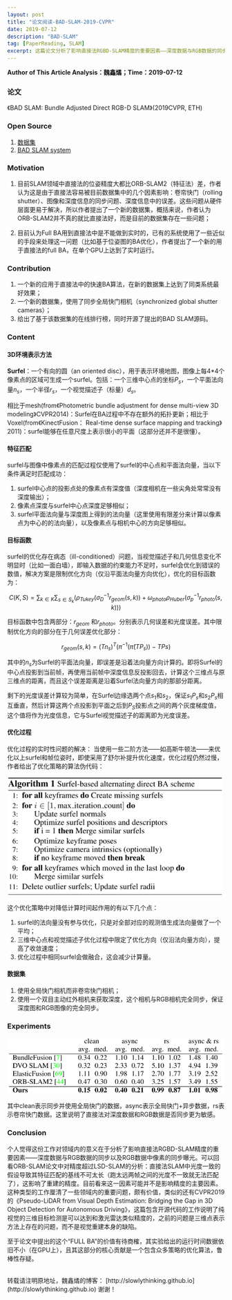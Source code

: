 ```yaml
---
layout: post
title: "论文阅读-BAD-SLAM-2019-CVPR"
date: 2019-07-12
description: "BAD-SLAM"
tag: [PaperReading, SLAM]
excerpt: 这篇论文分析了影响直接法RGBD-SLAM精度的重要因素——深度数据与RGB数据的同步以及RGB数据中像素的同步曝光；提出了一个新的应用于直接法中的快速BA算法，在新的数据集上达到了同类系统最好效果；开源了一个新的数据集，使用了同步全局快门相机（synchronized global shutter cameras）；给出了基于该数据集的在线排行榜，同时开源了提出的BAD SLAM源码。
---
```


<script type="text/x-mathjax-config">
  MathJax.Hub.Config({
    tex2jax: {
      inlineMath: [ ['$','$'], ["\\(","\\)"] ],
      processEscapes: true
    }
  });
</script>
<script src="https://cdn.mathjax.org/mathjax/latest/MathJax.js?config=TeX-AMS-MML_HTMLorMML" type="text/javascript"></script>

**Author of This Article Analysis：魏鑫燏；Time：2019-07-12**

### 论文

《BAD SLAM: Bundle  Adjusted Direct RGB-D SLAM》(2019CVPR, ETH)

### Open Source

1. [数据集](https://www.eth3d.net/)
2. [BAD SLAM system](https://github.com/ETH3D/badslam)

### Motivation

1. 目前SLAM领域中直接法的位姿精度大都比ORB-SLAM2（特征法）差，作者认为这是由于直接法容易被目前数据集中的几个因素影响：卷帘快门（rolling shutter）、图像和深度信息的同步问题、深度信息中的误差。这些问题从硬件层面更易于解决，所以作者提出了一个新的数据集，概括来说，作者认为ORB-SLAM2并不真的就比直接法好，而是目前的数据集存在一些问题；

2. 目前认为Full BA用到直接法中是不能做到实时的，已有的系统使用了一些近似的手段来处理这一问题（比如基于位姿图的BA优化），作者提出了一个新的用于直接法的full BA，在单个GPU上达到了实时运行。

### Contribution

1. 一个新的应用于直接法中的快速BA算法，在新的数据集上达到了同类系统最好效果；
2. 一个新的数据集，使用了同步全局快门相机（synchronized global shutter cameras）；
3. 给出了基于该数据集的在线排行榜，同时开源了提出的BAD SLAM源码。

### Content

#### 3D环境表示方法

**Surfel**：一个有向的圆（an oriented disc），用于表示环境地图，图像上每4*4个像素点的区域可生成一个surfel。包括：一个三维中心点的坐标$P_s$，一个平面法向量$n_s$，一个半径$r_s$，一个视觉描述子（标量）$d_s$。

相比于mesh(from《Photometric bundle adjustment for dense multi-view 3D modeling》CVPR2014)：Surfel在BA过程中不存在额外的拓扑更新；相比于Voxel(from《KinectFusion： Real-time dense surface mapping and tracking》2011)：surfel能够在任意尺度上表示很小的平面（这部分还并不是很懂）。

#### 特征匹配

surfel与图像中像素点的匹配过程仅使用了surfel的中心点和平面法向量，当以下条件满足时匹配成功：
1. surfel中心点的投影点处的像素点有深度值（深度相机在一些尖角处常常没有深度输出）；
2. 像素点深度与surfel中心点深度足够相似；
3. surfel平面法向量与深度图上得到的法向量（这里使用有限差分来计算以像素点为中心的的法向量），以及像素点与相机中心的方向足够相似。

#### 目标函数

surfel的优化存在病态（ill-conditioned）问题，当视觉描述子和几何信息变化不明显时（比如一面白墙），即输入数据的约束能力不足时，surfel会优化到错误的数值，解决方案是限制优化方向（仅沿平面法向量方向优化），优化的目标函数为：

$$
C(K,S)= \sum_{k\in K}{\sum_{s\in S_k}(\rho_{Tukey}(\sigma_D^{-1}r_{geom}(s,k))+\omega_{photo}\rho_{Huber}(\sigma_p^{-1}r_{photo}(s,k)))}
$$

目标函数中包含两部分：$r_{geom}$ 和$r_{photo}$。分别表示几何误差和光度误差。其中限制优化方向的部分在于几何误差优化部分：

$$
r_{geom}(s,k)=(Tn_s)^T(\pi^{-1}(\hat{\pi}(TP_s))-TPs)
$$

其中的$n_s$为Surfel的平面法向量，即误差是沿着法向量方向计算的。即将Surfel的中心点投影到当前帧，再使用当前帧中深度信息反投影回去，计算这个三维点与原三维点的距离，而且这个误差距离是沿着Surfel法向量方向的那部分距离。

剩下的光度误差计算较为简单，在Surfel边缘选两个点$s_1$和$s_2$，保证$s_1P_s$和$s_2P_s$相互垂直，然后计算这两个点投影到平面之后到$P_S$投影点之间的两个灰度梯度值，这个值将作为光度信息，它与Surfel视觉描述子的距离即为光度误差。

#### 优化过程

优化过程的实时性问题的解决：
当使用一些二阶方法——如高斯牛顿法——来优化以上surfel和帧位姿时，即使采用了舒尔补提升优化速度，优化过程仍然过慢，作者给出了优化策略的算法伪代码：

<img src="/images/posts/BadSLAM/AlgorithmofOpt.png" width="500">

这个优化策略中对降低计算时间起作用的有以下几个点：

1. surfel的法向量没有参与优化，只是对全部对应的观测值生成法向量做了一个平均；
2. 三维中心点和视觉描述子优化过程中限定了优化方向（仅沿法向量方向），提高了收敛速度；
3. 优化过程中相同surfel会做融合，这会减少计算量。

#### 数据集

1. 使用全局快门相机而非卷帘快门相机；
2. 使用一个双目主动红外相机来获取深度，这个相机与RGB相机完全同步，保证深度图和RGB图像的完全同步。

### Experiments

<img src="/images/posts/BadSLAM/Results1.png" width="600">

其中clean表示同步并使用全局快门的数据，async表示全局快门+异步数据，rs表示卷帘快门数据。这里说明了直接法对深度数据和RGB数据是否同步更为敏感。

### Conclusion

个人觉得这份工作对领域内的意义在于分析了影响直接法RGBD-SLAM精度的重要因素——深度数据与RGB数据的同步以及RGB数据中像素的同步曝光。可以回看ORB-SLAM论文中对精度超过LSD-SLAM的分析：直接法SLAM中光度一致的假设导致其特征匹配的基线不可太长（跑太远两帧之间的光度不一致就无法匹配了），这影响了重建的精度。目前看来这一因素可能并不是影响精度的主要因素。这种类型的工作厘清了一些领域内的重要问题，颇有价值，类似的还有CVPR2019的《Pseudo-LiDAR from Visual Depth Estimation: Bridging the Gap in 3D Object Detection for Autonomous Driving》，这篇包含开源代码的工作说明了纯视觉的三维目标检测是可以达到和激光雷达类似精度的，之前的问题是三维点表示方法上存在的问题，而不是视觉重建本身的缺陷。

至于论文中提出的这个“FULL BA”的价值有待商榷，其实验给出的运行时间数据依旧不小（在GPU上），且其这部分的核心贡献是一个包含众多策略的优化算法，鲁棒性存疑。

<br>
转载请注明原地址，魏鑫燏的博客： [http://slowlythinking.github.io](http://slowlythinking.github.io) 谢谢！
